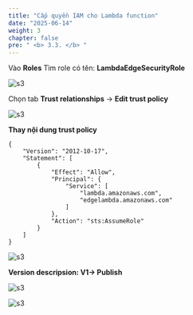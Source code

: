 ```yaml
---
title: "Cấp quyền IAM cho Lambda function"
date: "2025-06-14"
weight: 3
chapter: false
pre: " <b> 3.3. </b> "
---
```


Vào **Roles**
Tìm role có tên: **LambdaEdgeSecurityRole**

![s3](/images/3.connect/6.png)

Chọn tab **Trust relationships** -> **Edit trust policy**

![s3](/images/3.connect/7.png)

**Thay nội dung trust policy**

```
{
    "Version": "2012-10-17",
    "Statement": [
        {
            "Effect": "Allow",
            "Principal": {
                "Service": [
                    "lambda.amazonaws.com",
                    "edgelambda.amazonaws.com"
                ]
            },
            "Action": "sts:AssumeRole"
        }
    ]
}

```

![s3](/images/3.connect/8.png)

**Version descripsion: V1-> Publish**

![s3](/images/3.connect/9.png)

![s3](/images/3.connect/10.png)